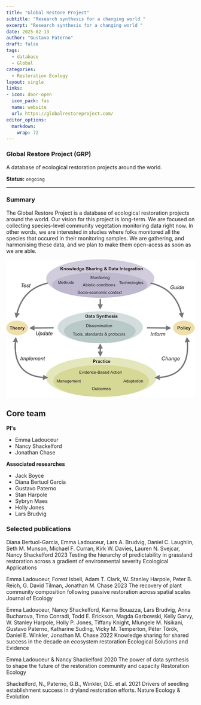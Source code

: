 ```yaml
---
title: "Global Restore Project"
subtitle: "Research synthesis for a changing world "
excerpt: "Research synthesis for a changing world "
date: 2025-02-13
author: "Gustavo Paterno"
draft: false
tags:
  - database
  - Global
categories:
  - Restoration Ecology
layout: single
links:
- icon: door-open
  icon_pack: fas
  name: website
  url: https://globalrestoreproject.com/
editor_options: 
  markdown: 
    wrap: 72
---
```


### Global Restore Project (GRP)

A database of ecological restoration projects around the world.

**Status:** `ongoing`

------------------------------------------------------------------------

### Summary

The Global Restore Project is a database of ecological restoration
projects around the world. Our vision for this project is long-term. We
are focused on collecting species-level community vegetation monitoring
data right now. In other words, we are interested in studies where folks
monitored all the species that occured in their monitoring samples. We
are gathering, and harmonising these data, and we plan to make them
open-acess as soon as we are able.

![](images/eso312117-fig-0002-m-1.jpg)

## Core team

**PI's**

-   Emma Ladouceur
-   Nancy Shackelford
-   Jonathan Chase

**Associated researches**

-   Jack Boyce
-   Diana Bertuol Garcia
-   Gustavo Paterno
-   Stan Harpole
-   Sybryn Maes
-   Holly Jones
-   Lars Brudvig

### Selected publications

Diana Bertuol-Garcia, Emma Ladouceur, Lars A. Brudvig, Daniel C.
Laughlin, Seth M. Munson, Michael F. Curran, Kirk W. Davies, Lauren N.
Svejcar, Nancy Shackelford 2023 Testing the hierarchy of predictability
in grassland restoration across a gradient of environmental severity
Ecological Applications

Emma Ladouceur, Forest Isbell, Adam T. Clark, W. Stanley Harpole, Peter
B. Reich, G. David Tilman, Jonathan M. Chase 2023 The recovery of plant
community composition following passive restoration across spatial
scales Journal of Ecology

Emma Ladouceur, Nancy Shackelford, Karma Bouazza, Lars Brudvig, Anna
Bucharova, Timo Conradi, Todd E. Erickson, Magda Garbowski, Kelly Garvy,
W. Stanley Harpole, Holly P. Jones, Tiffany Knight, Mlungele M. Nsikani,
Gustavo Paterno, Katharine Suding, Vicky M. Temperton, Péter Török,
Daniel E. Winkler, Jonathan M. Chase 2022 Knowledge sharing for shared
success in the decade on ecosystem restoration Ecological Solutions and
Evidence

Emma Ladouceur & Nancy Shackelford 2020 The power of data synthesis to
shape the future of the restoration community and capacity Restoration
Ecology

Shackelford, N., Paterno, G.B., Winkler, D.E. et al. 2021 Drivers of
seedling establishment success in dryland restoration efforts. Nature
Ecology & Evolution

